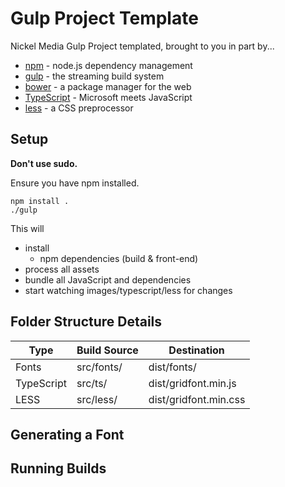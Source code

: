 Gulp Project Template
=====================

Nickel Media Gulp Project templated, brought to you in part by...

* [npm](https://www.npmjs.com/) - node.js dependency management
* [gulp](http://gulpjs.com/) - the streaming build system
* [bower](http://bower.io/) - a package manager for the web
* [TypeScript](http://www.typescriptlang.org/) - Microsoft meets JavaScript
* [less](http://lesscss.org/) - a CSS preprocessor

Setup
-----

**Don't use sudo.**

Ensure you have npm installed.

    npm install .
    ./gulp

This will

* install
    * npm dependencies (build & front-end)
* process all assets
* bundle all JavaScript and dependencies
* start watching images/typescript/less for changes

Folder Structure Details
------------------------

Type       | Build Source          | Destination
-----------|-----------------------|-----------------------
Fonts      | src/fonts/            | dist/fonts/
TypeScript | src/ts/               | dist/gridfont.min.js
LESS       | src/less/             | dist/gridfont.min.css


Generating a Font
------------------------------


Running Builds
--------------